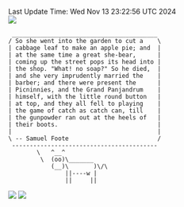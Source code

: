 Last Update Time: 
Wed Nov 13 23:22:56 UTC 2024
<br>![](https://img.shields.io/badge/%E5%A4%A7%E5%AE%B6-%E5%AE%89%E5%AE%89-green)<br>
```
 _________________________________________
/ So she went into the garden to cut a    \
| cabbage leaf to make an apple pie; and  |
| at the same time a great she-bear,      |
| coming up the street pops its head into |
| the shop. "What! no soap?" So he died,  |
| and she very imprudently married the    |
| barber; and there were present the      |
| Picninnies, and the Grand Panjandrum    |
| himself, with the little round button   |
| at top, and they all fell to playing    |
| the game of catch as catch can, till    |
| the gunpowder ran out at the heels of   |
| their boots.                            |
|                                         |
\ -- Samuel Foote                         /
 -----------------------------------------
        \   ^__^
         \  (oo)\_______
            (__)\       )\/\
                ||----w |
                ||     ||
```
![](https://github-readme-stats.vercel.app/api?username=chenlitw)
![](https://github-readme-stats.vercel.app/api/top-langs/?username=chenlitw)
